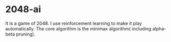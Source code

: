 # 2048-ai
It is a game of 2048. I use reinforcement learning to make it play automatically. The core algorithm is the minimax algorithm( including alpha-beta pruning).
